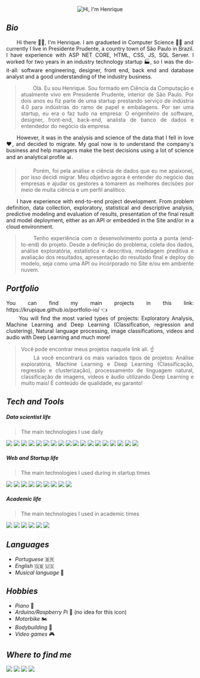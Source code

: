 <p align="center">
  <img src="https://github.com/Krupique/Krupique/raw/main/assets/header.gif" alt="Hi, I'm Henrique">
</p>

_<h2>Bio</h2>_
<p align="justify">&emsp;&emsp;Hi there 🐱‍👤, I'm Henrique. I am gradueted in Computer Science 👨‍🎓 and currently I live in Presidente Prudente, a country town of São Paulo in Brazil. I have experience with ASP NET CORE, HTML, CSS, JS, SQL Server. I worked for two years in an industry technology startup 🏭, so I was the do-it-all: software engineering, designer, front end, back end and database analyst and a good understanding of the industry business.</p>
<blockquote>
  <p align="justify">&emsp;&emsp;
    Olá. Eu sou Henrique. Sou formado em Ciência da Computação e atualmente vivo em Presidente Prudente, interior de São Paulo. Por dois anos eu fiz parte de uma startup prestando serviço de indústria 4.0 para indústrias do ramo de papel e embalagens. Por ser uma startup, eu era o faz tudo na empresa: O engenheiro de software, designer, front-end, back-end, analista de banco de dados e entendedor do negócio da empresa.
  </p>
</blockquote>

<p align="justify">&emsp;&emsp;However, it was in the analysis and science of the data that I fell in love ❤, and decided to migrate. My goal now is to understand the company's business and help managers make the best decisions using a lot of science and an analytical profile 📊.</p>

<blockquote>
 <p align="justify">&emsp;&emsp;
 Porém, foi pela análise e ciência de dados que eu me apaixonei, por isso decidi migrar. Meu objetivo agora é entender do negócio das empresas e ajudar os gestores a tomarem as melhores decisões por meio de muita ciência e um perfil analítico. 
  </p>
</blockquote>

<p align="justify">&emsp;&emsp;I have experience with end-to-end project development. From problem definition, data collection, exploratory, statistical and descriptive analysis, predictive modeling and evaluation of results, presentation of the final result and model deployment, either as an API or embedded in the Site and/or in a cloud environment.</p>
<blockquote>
 <p align="justify">&emsp;&emsp;
 Tenho experiência com o desenvolvimento ponta a ponta (end-to-end) do projeto. Desde a definição do problema, coleta dos dados, análise exploratória, estatística e descritiva, modelagem preditiva e avaliação dos resultados, apresentação do resultado final e deploy do modelo, seja como uma API ou incorporado no Site e/ou em ambiente nuvem.
 </p>
</blockquote>

_<h2>Portfolio</h2>_
<p align="justify">
You can find my main projects in this link: https://krupique.github.io/portfolio-io/ 👈<br/>
&emsp;&emsp;
  You will find the most varied types of projects: Exploratory Analysis, Machine Learning and Deep Learning (Classification, regression and clustering), Natural language processing, image classifications, videos and audio with Deep Learning and much more!
</p>

<blockquote>
  <p align="justify">
    Você pode encontrar meus projetos naquele link ali. ☝ <br/>&emsp;&emsp;
    Lá você encontrará os mais variados tipos de projetos: Análise exploratória, Machine Learning e Deep Learning (Classificação, regressão e clusterização), processamento de linguagem natural, classificação de imagens, vídeos e áudio utilizando Deep Learning e muito mais! É conteúdo de qualidade, eu garanto!
  </p>
</blockquote>

_<h2>Tech and Tools</h2>_
<h5>Data scientist life</h5>
<blockquote>The main technologies I use daily</blockquote>
<a title="Python" href=""><img src="https://img.shields.io/badge/Python-3776AB?style=for-the-badge&logo=python&logoColor=white"></a>
<a title="Tensorflow" href=""><img src="https://img.shields.io/badge/TensorFlow-FF6F00?style=for-the-badge&logo=TensorFlow&logoColor=white"></a>
<a title="Tableau" href=""><img src="https://img.shields.io/badge/Tableau-E97627?style=for-the-badge&logo=Tableau&logoColor=white"></a>
<a title="Mongo DB" href=""><img src="https://img.shields.io/badge/MongoDB-4EA94B?style=for-the-badge&logo=mongodb&logoColor=white"></a>
<a title="Pandas" href=""><img src="https://img.shields.io/badge/Pandas-2C2D72?style=for-the-badge&logo=pandas&logoColor=white"></a>
<a title="Numpy" href=""><img src="https://img.shields.io/badge/Numpy-777BB4?style=for-the-badge&logo=numpy&logoColor=white"></a>
<a title="Scikit Learn" href=""><img src="https://img.shields.io/badge/scikit_learn-F7931E?style=for-the-badge&logo=scikit-learn&logoColor=white"></a>
<a title="Keras" href=""><img src="https://img.shields.io/badge/Keras-D00000?style=for-the-badge&logo=Keras&logoColor=white"></a>
<a title="Scipy" href=""><img src="https://img.shields.io/badge/SciPy-654FF0?style=for-the-badge&logo=SciPy&logoColor=white"></a>
<a title="Pytorch" href=""><img src="https://img.shields.io/badge/PyTorch-EE4C2C?style=for-the-badge&logo=PyTorch&logoColor=white"></a>
<a title="Plotly" href=""><img src="https://img.shields.io/badge/Plotly-239120?style=for-the-badge&logo=plotly&logoColor=white"></a>
<a title="JSON" href=""><img src="https://img.shields.io/badge/json-5E5C5C?style=for-the-badge&logo=json&logoColor=white"></a>
<a title="Django" href=""><img src="https://img.shields.io/badge/Django-092E20?style=for-the-badge&logo=django&logoColor=white"/></a>
<a title="Flask" href=""><img src="https://img.shields.io/badge/Flask-000000?style=for-the-badge&logo=flask&logoColor=white"></a>
<a title="Heroku" href=""><img src="https://img.shields.io/badge/Heroku-430098?style=for-the-badge&logo=heroku&logoColor=white"></a>
<a title="Amazon AWS" href=""><img src="https://img.shields.io/badge/Amazon_AWS-232F3E?style=for-the-badge&logo=amazon-aws&logoColor=white"></a>
<a title="Google Cloud Computing" href=""><img src="https://img.shields.io/badge/Google_Cloud-4285F4?style=for-the-badge&logo=google-cloud&logoColor=white"></a>
<a title="Microsoft Azure" href=""><img src="https://img.shields.io/badge/Microsoft_Azure-0089D6?style=for-the-badge&logo=microsoft-azure&logoColor=white"></a>
<h5>Web and Startup life</h5>
<blockquote>The main technologies I used during in startup times</blockquote>
<a title="Visual Studio" href=""><img src="https://img.shields.io/badge/Visual_Studio-5C2D91?style=for-the-badge&logo=visual%20studio&logoColor=white"></a>
<a title=".NET and .NET CORE" href=""><img src="https://img.shields.io/badge/.NET-512BD4?style=for-the-badge&logo=dotnet&logoColor=white"></a>
<a title="C#" href=""><img src="https://img.shields.io/badge/C%23-239120?style=for-the-badge&logo=c-sharp&logoColor=white"></a>
<a title="HTML5" href=""><img src="https://img.shields.io/badge/HTML5-E34F26?style=for-the-badge&logo=html5&logoColor=white"></a>
<a title="CSS3" href=""><img src="https://img.shields.io/badge/CSS3-1572B6?style=for-the-badge&logo=css3&logoColor=white"></a>
<a title="Javascript" href=""><img src="https://img.shields.io/badge/JavaScript-323330?style=for-the-badge&logo=javascript&logoColor=F7DF1E"></a>
<a title="Bootstrap" href=""><img src="https://img.shields.io/badge/Bootstrap-563D7C?style=for-the-badge&logo=bootstrap&logoColor=white"></a>
<a title="SQL Server" href=""><img src="https://img.shields.io/badge/Microsoft_SQL_Server-CC2927?style=for-the-badge&logo=microsoft-sql-server&logoColor=white"></a>
<a title="SQL" href=""><img src="https://img.shields.io/badge/PLSQL-F80000?style=for-the-badge&logo=oracle&logoColor=black"></a>
<h5>Academic life</h5>
<blockquote>The main technologies I used in academic times</blockquote>
<a title="C" href=""><img src="https://img.shields.io/badge/C-00599C?style=for-the-badge&logo=c&logoColor=white"></a>
<a title="C++" href=""><img src="https://img.shields.io/badge/C%2B%2B-00599C?style=for-the-badge&logo=c%2B%2B&logoColor=white"></a>
<a title="Java" href=""><img src="https://img.shields.io/badge/Java-ED8B00?style=for-the-badge&logo=java&logoColor=white"></a>
<a title="OpenCV" href=""><img src="https://img.shields.io/badge/OpenCV-27338e?style=for-the-badge&logo=OpenCV&logoColor=white"></a>
<a title="MYSQL" href=""><img src="https://img.shields.io/badge/MySQL-005C84?style=for-the-badge&logo=mysql&logoColor=white"></a>
<a title="PostgreSQL" href=""><img src="https://img.shields.io/badge/PostgreSQL-316192?style=for-the-badge&logo=postgresql&logoColor=white"></a>

_<h2>Languages</h2>_
* _Portuguese_ 🇧🇷
* _English_ 🇬🇧 🇺🇸
* _Musical language_ 🎵

_<h2> Hobbies </h2>_
* _Piano_ 🎹
* _Arduino/Raspberry Pi_ 🌻 (no idea for this icon)
* _Motorbike_ 🏍
* _Bodybuilding_ 💪
* _Video games_ 🎮

_<h2>Where to find me</h2>_
<a href="https://www.kaggle.com/krupck"><img src="https://img.shields.io/badge/Kaggle-20BEFF?style=for-the-badge&logo=Kaggle&logoColor=white"></a>
<a href="https://www.linkedin.com/in/henrique-krupck/"><img src="https://img.shields.io/badge/LinkedIn-0077B5?style=for-the-badge&logo=linkedin&logoColor=white"></a>
<a href="https://www.instagram.com/h_krupck/"><img src="https://img.shields.io/badge/Instagram-E4405F?style=for-the-badge&logo=instagram&logoColor=white"></a>
<a href="https://outlook.live.com"><img src="https://img.shields.io/badge/Microsoft_Outlook-0078D4?style=for-the-badge&logo=microsoft-outlook&logoColor=white"></a>













<!--

<a href=""><img src="https://img.shields.io/badge/TensorFlow-FF6F00?style=for-the-badge&logo=tensorflow&logoColor=white"></a>



**Krupique/Krupique** is a ✨ _special_ ✨ repository because its `README.md` (this file) appears on your GitHub profile.

Here are some ideas to get you started:

- 🔭 I’m currently working on ...
- 🌱 I’m currently learning ...
- 👯 I’m looking to collaborate on ...
- 🤔 I’m looking for help with ...
- 💬 Ask me about ...
- 📫 How to reach me: ...
- 😄 Pronouns: ...
- ⚡ Fun fact: ...
-->


